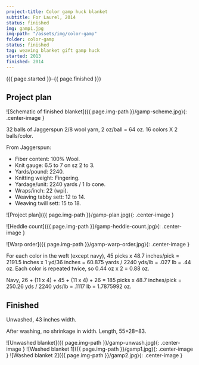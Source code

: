 ```yaml
---
project-title: Color gamp huck blanket
subtitle: For Laurel, 2014
status: finished
img: gamp1.jpg
img-path: "/assets/img/color-gamp"
folder: color-gamp
status: finished
tag: weaving blanket gift gamp huck
started: 2013
finished: 2014
---
```

<p class="center">({{ page.started }}–{{ page.finished }})</p>

## Project plan
![Schematic of finished blanket]({{ page.img-path }}/gamp-scheme.jpg){: .center-image }

32 balls of Jaggerspun 2/8 wool yarn, 2 oz/ball = 64 oz.
16 colors X 2 balls/color.

From Jaggerspun:

- Fiber content: 100% Wool.
- Knit gauge: 6.5 to 7 on sz 2 to 3.
- Yards/pound: 2240.
- Knitting weight: Fingering.
- Yardage/unit: 2240 yards / 1 lb cone.
- Wraps/inch: 22 (wpi).
- Weaving tabby sett: 12 to 14.
- Weaving twill sett: 15 to 18.

![Project plan]({{ page.img-path }}/gamp-plan.jpg){: .center-image }

![Heddle count]({{ page.img-path }}/gamp-heddle-count.jpg){: .center-image }

![Warp order]({{ page.img-path }}/gamp-warp-order.jpg){: .center-image }

For each color in the weft (except navy),
45 picks x 48.7 inches/pick = 2191.5 inches x 1 yd/36 inches = 60.875 yards / 2240 yds/lb = .027 lb = .44 oz.
  Each color is repeated twice, so 0.44 oz x 2 = 0.88 oz.

Navy,
26 + (11 x 4) + 45 + (11 x 4) + 26 = 185 picks x 48.7 inches/pick = 250.26 yds / 2240 yds/lb = .1117 lb = 1.7875992 oz.

## Finished
Unwashed, 43 inches width.

After washing, no shrinkage in width.
Length, 55+28=83.

![Unwashed blanket]({{ page.img-path }}/gamp-unwash.jpg){: .center-image }
![Washed blanket 1]({{ page.img-path }}/gamp1.jpg){: .center-image }
![Washed blanket 2]({{ page.img-path }}/gamp2.jpg){: .center-image }

